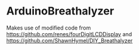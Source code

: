 # ArduinoBreathalyzer

Makes use of modified code from https://github.com/renes/fourDigitLCDDisplay and https://github.com/ShawnHymel/DIY_Breathalyzer
